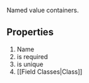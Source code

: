 Named value containers.

## Properties
1. Name
2. is required
3. is unique
4.  [[Field Classes|Class]]